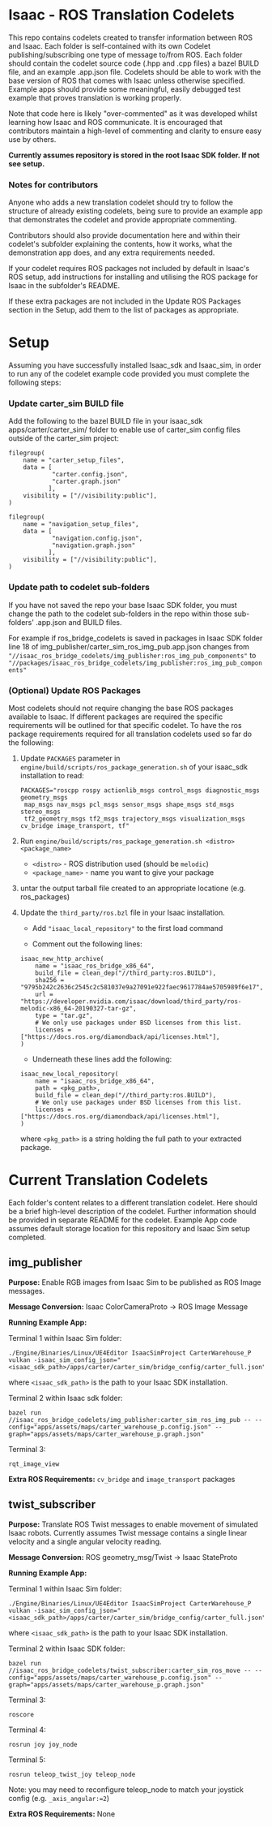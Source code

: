 Isaac - ROS Translation Codelets
=================================
This repo contains codelets created to transfer information between ROS and Isaac. 
Each folder is self-contained with its own Codelet publishing/subscribing one type of message to/from ROS.
Each folder should contain the codelet source code (.hpp and .cpp files) a bazel BUILD file, and an example .app.json file.
Codelets should be able to work with the base version of ROS that comes with Isaac unless otherwise specified.
Example apps should provide some meaningful, easily debugged test example that proves translation is working properly. 

Note that code here is likely "over-commented" as it was developed whilst learning how Isaac and ROS communicate. 
It is encouraged that contributors maintain a high-level of commenting and clarity to ensure easy use by others.

**Currently assumes repository is stored in the root Isaac SDK folder. If not see setup.**

### Notes for contributors ###
Anyone who adds a new translation codelet should try to follow the structure of already existing codelets, being sure to
provide an example app that demonstrates the codelet and provide appropriate commenting.

Contributors should also provide documentation here and within their codelet's subfolder explaining the contents, how
it works, what the demonstration app does, and any extra requirements needed.

If your codelet requires ROS packages not included by default in Isaac's ROS setup, add instructions for installing
and utilising the ROS package for Isaac in the subfolder's README.

If these extra packages are not included in the Update ROS Packages section in the Setup, add them to the list of 
packages as appropriate.

Setup
=====
Assuming you have successfully installed Isaac_sdk and Isaac_sim, in order to run any of the codelet example code 
provided you must complete the following steps:

### Update carter_sim BUILD file ###

Add the following to the bazel BUILD file in  your isaac_sdk apps/carter/carter_sim/ folder to enable use of carter_sim config files outside of the carter_sim project:
```
filegroup(
    name = "carter_setup_files",
    data = [
            "carter.config.json",
            "carter.graph.json"
           ],
    visibility = ["//visibility:public"],
)
    
filegroup(
    name = "navigation_setup_files",
    data = [
            "navigation.config.json",
            "navigation.graph.json"
           ],
    visibility = ["//visibility:public"],
)
```
### Update path to codelet sub-folders ###
If you have not saved the repo your base Isaac SDK folder, you must change the path to the codelet sub-folders in the repo within those sub-folders' .app.json and BUILD files.

For example if ros_bridge_codelets is saved in packages in Isaac SDK folder line 18 of 
img_publisher/carter_sim_ros_img_pub.app.json changes from 
    `"//isaac_ros_bridge_codelets/img_publisher:ros_img_pub_components"` 
    to
    `"//packages/isaac_ros_bridge_codelets/img_publisher:ros_img_pub_components"`
    
### (Optional) Update ROS Packages ###
Most codelets should not require changing the base ROS packages available to Isaac. 
If different packages are required the specific requirements will be outlined for that specific codelet.
To have the ros package requirements required for all translation codelets used so far do the following:

1. Update `PACKAGES` parameter in `engine/build/scripts/ros_package_generation.sh` of your isaac_sdk installation 
to read:
    ```
    PACKAGES="roscpp rospy actionlib_msgs control_msgs diagnostic_msgs geometry_msgs
     map_msgs nav_msgs pcl_msgs sensor_msgs shape_msgs std_msgs stereo_msgs
     tf2_geometry_msgs tf2_msgs trajectory_msgs visualization_msgs cv_bridge image_transport, tf"
    ```

2. Run `engine/build/scripts/ros_package_generation.sh <distro> <package_name>`
    * `<distro>` - ROS distribution used (should be `melodic`)
    * `<package_name>` - name you want to give your package

3. untar the output tarball file created to an appropriate locatione (e.g. ros_packages)

4. Update the `third_party/ros.bzl` file in your Isaac installation.
    * Add `"isaac_local_repository"` to the first load command

    * Comment out the following lines:
    ```
    isaac_new_http_archive(
        name = "isaac_ros_bridge_x86_64",
        build_file = clean_dep("//third_party:ros.BUILD"),
        sha256 = "9795b242c2636c2545c2c581037e9a27091e922faec9617784ae5705989f6e17",
        url = "https://developer.nvidia.com/isaac/download/third_party/ros-melodic-x86_64-20190327-tar-gz",
        type = "tar.gz",
        # We only use packages under BSD licenses from this list.
        licenses = ["https://docs.ros.org/diamondback/api/licenses.html"],
    )
    ```
    * Underneath these lines add the following:
    ```
    isaac_new_local_repository(
        name = "isaac_ros_bridge_x86_64",
        path = <pkg_path>,
        build_file = clean_dep("//third_party:ros.BUILD"),      
        # We only use packages under BSD licenses from this list.
        licenses = ["https://docs.ros.org/diamondback/api/licenses.html"],
    )
    ```
    where `<pkg_path>` is a string holding the full path to your extracted package. 
 

Current Translation Codelets
============================
Each folder's content relates to a different translation codelet. Here should be a brief high-level description of the 
codelet. Further information should be provided in separate README for the codelet.
Example App code assumes default storage location for this repository and Isaac Sim setup completed.

img_publisher
-------------
**Purpose:** Enable RGB images from Isaac Sim to be published as ROS Image messages.

**Message Conversion:**  Isaac ColorCameraProto -> ROS Image Message

**Running Example App:**

Terminal 1 within Isaac Sim folder:
```
./Engine/Binaries/Linux/UE4Editor IsaacSimProject CarterWarehouse_P vulkan -isaac_sim_config_json="<isaac_sdk_path>/apps/carter/carter_sim/bridge_config/carter_full.json"
```
where `<isaac_sdk_path>` is the path to your Isaac SDK installation.

Terminal 2 within Isaac sdk folder:  
```
bazel run //isaac_ros_bridge_codelets/img_publisher:carter_sim_ros_img_pub -- --config="apps/assets/maps/carter_warehouse_p.config.json" --graph="apps/assets/maps/carter_warehouse_p.graph.json"
```

Terminal 3:
```
rqt_image_view
```

**Extra ROS Requirements:**  `cv_bridge` and  `image_transport` packages

twist_subscriber
----------------
**Purpose:** Translate ROS Twist messages to enable movement of simulated Isaac robots. 
Currently assumes Twist message contains a single linear velocity and a single angular velocity reading.

**Message Conversion:**  ROS geometry_msg/Twist -> Isaac StateProto

**Running Example App:**

Terminal 1 within Isaac Sim folder:
```
./Engine/Binaries/Linux/UE4Editor IsaacSimProject CarterWarehouse_P vulkan -isaac_sim_config_json="<isaac_sdk_path>/apps/carter/carter_sim/bridge_config/carter_full.json"
```
where `<isaac_sdk_path>` is the path to your Isaac SDK installation.

Terminal 2 within Isaac SDK folder:  
```
bazel run //isaac_ros_bridge_codelets/twist_subscriber:carter_sim_ros_move -- --config="apps/assets/maps/carter_warehouse_p.config.json" --graph="apps/assets/maps/carter_warehouse_p.graph.json"
```

Terminal 3:
```
roscore
```

Terminal 4:
```
rosrun joy joy_node
```

Terminal 5:
```
rosrun teleop_twist_joy teleop_node
```
Note: you may need to reconfigure teleop_node to match your joystick config (e.g. `_axis_angular:=2`) 

**Extra ROS Requirements:**  None



